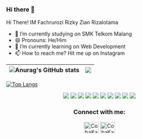 ### Hi there 👋

<!--
**vgokt/vgokt** is a ✨ _special_ ✨ repository because its `README.md` (this file) appears on your GitHub profile.
Here are some ideas to get you started:
- 🔭 I’m currently working on ...
- 🌱 I’m currently learning ...
- 👯 I’m looking to collaborate on ...
- 🤔 I’m looking for help with ...
- 💬 Ask me about ...
- 📫 How to reach me: ...
- 😄 Pronouns: ...
- ⚡ Fun fact: ...
-->

Hi There!
IM Fachrurozi Rizky Zian Rizalotama

- 🔭 I’m currently studying on SMK Telkom Malang
- 😄 Pronouns: He/Him
- 🌱 I’m currently learning on Web Development
- 📫 How to reach me? Hit me up on Instagram
<!-- Stats -->

![Anurag's GitHub stats](https://github-readme-stats.vercel.app/api?username=CobaKauPikirkan&show_icons=true&theme=tokyonight)|<img src="https://github-readme-streak-stats.herokuapp.com/?user=CobaKauPikirkan&theme=react"/>
|---|---|
[![Top Langs](https://github-readme-stats.vercel.app/api/top-langs/?username=ijlalWindhi&layout=compact&theme=tokyonight)](https://github.com/anuraghazra/github-readme-stats)

<!-- Badge  -->
<div align="center" class="row-3">

<img src="https://img.shields.io/badge/JavaScript-323330?style=for-the-badge&logo=javascript&logoColor=F7DF1E"/>

<img src="https://img.shields.io/badge/Node.js-339933?style=for-the-badge&logo=nodedotjs&logoColor=white"/>
<img src="https://img.shields.io/badge/React-20232A?style=for-the-badge&logo=react&logoColor=61DAFB"/>
<img src="https://img.shields.io/badge/MySQL-005C84?style=for-the-badge&logo=mysql&logoColor=white"/>

<img src="https://img.shields.io/badge/AngularJS-E23237?style=for-the-badge&logo=angularjs&logoColor=white"/>
<img src="https://img.shields.io/badge/Go-00ADD8?style=for-the-badge&logo=go&logoColor=white"/>
<img src="https://img.shields.io/badge/Express.js-404D59?style=for-the-badge"/>
<img src="https://img.shields.io/badge/Amazon_AWS-FF9900?style=for-the-badge&logo=amazonaws&logoColor=white"/>
<img src="https://img.shields.io/badge/MongoDB-4EA94B?style=for-the-badge&logo=mongodb&logoColor=white" />
<img src="https://img.shields.io/badge/PostgreSQL-316192?style=for-the-badge&logo=postgresql&logoColor=white"/>
</div>

<!-- Connect with me -->
<h3 align="center">Connect with me:</h3>
<p align="center">
<a href="https://www.instagram.com/fachrurozi.rizky/" target="blank"><img align="center" src="https://raw.githubusercontent.com/rahuldkjain/github-profile-readme-generator/master/src/images/icons/Social/instagram.svg" alt="CobaKauPikirkan" height="30" width="40" /></a>
<a href="rizkyfachrurozi1@gmail.com" target="blank"><img align="center" src="https://img.shields.io/badge/Gmail-D14836?style=for-the-badge&logo=gmail&logoColor=white" alt="CobaKauPikirkan" height="30" width="40" /></a>

</p>
<!-- End connect with me -->
